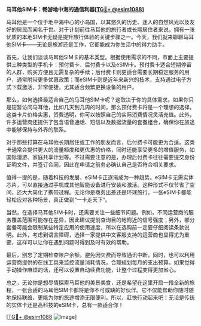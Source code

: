 **马耳他SIM卡：畅游地中海的通信利器[[TG💪+ @esim1088](https://t.me/s/esim1088)]**

马耳他是一个位于地中海中心的小岛国，以其悠久的历史、迷人的自然风光以及友好的居民而闻名于世。对于计划前往马耳他的旅行者或长期居住者来说，拥有一张优质的本地SIM卡无疑是提升旅行体验的关键步骤之一。今天，我们就来聊聊马耳他SIM卡——无论是旅游还是工作，它都能成为你生活中的得力助手。

首先，让我们谈谈马耳他SIM卡的基本类型。根据使用需求的不同，市面上主要提供三种类型的手机卡：预付费卡、后付费卡以及eSIM卡。预付费卡适合短期停留的人群，购买方便且无需复杂的手续；后付费卡则更适合需要长期稳定服务的用户，通常附带更多优惠政策；而eSIM卡则是近年来新兴的技术，支持通过电子方式下载激活，非常便捷，尤其适合频繁更换设备的用户。

那么，如何选择最适合自己的马耳他SIM卡呢？这取决于你的具体需求。如果你只是短暂访问马耳他，比如几天到几周的时间，那么预付费卡将是一个理想的选择。这类卡片价格实惠，资费透明，你可以按照自己的实际消费情况灵活充值。此外，许多运营商还提供了包含语音通话、短信以及数据流量的套餐组合，确保你在旅途中能够保持与外界的联系。

对于那些打算在马耳他长期居住或工作的朋友而言，后付费卡可能更为合适。这类卡通常会提供更大的流量额度和更优惠的价格，同时还能享受更多的增值服务，如国际漫游、家庭共享计划等。不过需要注意的是，办理后付费卡往往需要提交身份证明文件，并签订合同，因此在申请之前务必确认自己是否符合相关要求。

值得一提的是，随着科技的发展，eSIM卡正逐渐成为一种趋势。eSIM卡无需实体芯片，可以直接通过手机或其他智能设备进行安装和激活。这种形式不仅节省了空间，还大大简化了携带过程。无论你是商务出差还是环球旅行，一张eSIM卡都能轻松应对各种场景，真正做到“一卡走天下”。

当然，在选择马耳他SIM卡时，还需要关注一些细节问题。例如，不同运营商的服务覆盖范围可能存在差异，因此建议提前查询目的地附近的信号强度；另外，部分套餐可能会限制某些特定应用的使用速度，所以在选购前一定要仔细阅读条款说明。此外，考虑到语言障碍，选择一家提供中文客服支持的运营商也显得尤为重要，这样可以让你在遇到问题时得到及时有效的帮助。

最后，别忘了定期检查账户余额，避免因欠费而导致通讯中断。同时，也可以利用运营商提供的在线工具来监控流量消耗情况，合理规划每月的支出预算。如果觉得手动操作麻烦的话，还可以设置自动续费功能，让整个过程变得更加省心。

总之，无论你是想尽情探索马耳他的美景美食，还是希望在这里开启一段全新的旅程，一张合适的马耳他SIM卡都将是你不可或缺的好伙伴。它不仅能帮助你随时随地保持联络，更能为你的旅途增添无限便利。所以，赶快行动起来吧！无论是传统的实体卡还是高科技的eSIM卡，总有一款适合你！

[[TG💪+ @esim1088](https://t.me/s/esim1088) ![Image](https://i.postimg.cc/4NQfJmqS/Snipaste-2025-05-13-00-14-12.png)]